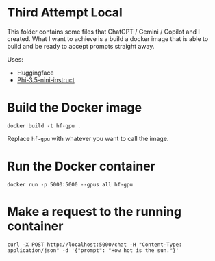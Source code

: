 # Third Attempt Local

This folder contains some files that ChatGPT / Gemini / Copilot and I created. 
What I want to achieve is a build a docker image that is able to build and be ready to accept prompts straight away.

Uses:
- Huggingface
- [Phi-3.5-nini-instruct](https://huggingface.co/microsoft/Phi-3.5-mini-instruct)


# Build the Docker image
```docker build -t hf-gpu .```

Replace ```hf-gpu``` with whatever you want to call the image.

# Run the Docker container
```docker run -p 5000:5000 --gpus all hf-gpu```


# Make a request to the running container
```curl -X POST http://localhost:5000/chat -H "Content-Type: application/json" -d '{"prompt": "How hot is the sun."}'```